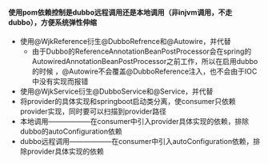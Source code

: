 #### 使用pom依赖控制是dubbo远程调用还是本地调用（非injvm调用，不走dubbo），方便系统弹性伸缩
* 使用@WjkReference衍生@DubboRefrence和@Autowire，并代替
    * 由于Dubbo的ReferenceAnnotationBeanPostProcessor会在spring的AutowiredAnnotationBeanPostProcessor之前工作，所以在启用dubbo的时候
    ，@Autowire不会覆盖@DubboReference注入，也不会由于IOC中没有实现而报错
* 使用@WjkService衍生@DubboService和@Service，并代替
* 将provider的具体实现和springboot启动类分离，使consumer只依赖provider实现，同时要可以扫描到provider路径
* 本地调用——————在consumer中引入provider具体实现的依赖，排除dubbo的autoConfiguration依赖
* dubbo远程调用——————在consumer中引入autoConfiguration依赖，排除provider具体实现的依赖
